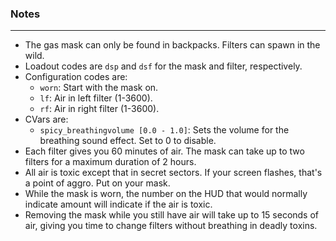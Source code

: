 ### Notes
---
- The gas mask can only be found in backpacks. Filters can spawn in the wild.
- Loadout codes are `dsp` and `dsf` for the mask and filter, respectively.
- Configuration codes are:
	- `worn`: Start with the mask on.
	- `lf`: Air in left filter (1-3600).
	- `rf`: Air in right filter (1-3600).
- CVars are:
	- `spicy_breathingvolume [0.0 - 1.0]`: Sets the volume for the breathing sound effect. Set to 0 to disable. 
- Each filter gives you 60 minutes of air. The mask can take up to two filters for a maximum duration of 2 hours.
- All air is toxic except that in secret sectors. If your screen flashes, that's a point of aggro. Put on your mask.
- While the mask is worn, the number on the HUD that would normally indicate amount will indicate if the air is toxic.
- Removing the mask while you still have air will take up to 15 seconds of air, giving you time to change filters without breathing in deadly toxins.